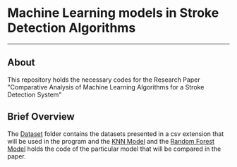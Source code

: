# Machine Learning models in Stroke Detection Algorithms
<hr>

## About
This repository holds the necessary codes for the Research Paper "Comparative Analysis of Machine Learning Algorithms for a Stroke Detection System"

## Brief Overview
The [Dataset](Dataset/healthcare-dataset-stroke-data.csv) folder contains the datasets presented in a csv extension that will be used in the program and the
[KNN Model](src/KNN_Model.ipynb) and the [Random Forest Model](src/RandomForest_Model.ipynb) holds the code of the particular model that will be compared in the paper.
